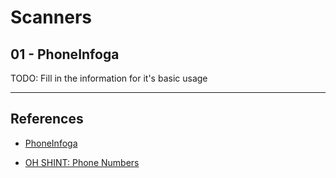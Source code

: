 # Scanners

## 01 - PhoneInfoga

TODO: Fill in the information for it's basic usage

---
## References

- [PhoneInfoga](https://sundowndev.github.io/phoneinfoga/)

- [OH SHINT: Phone Numbers](https://ohshint.gitbook.io/oh-shint-its-a-blog/osint-web-resources/phone-numbers)